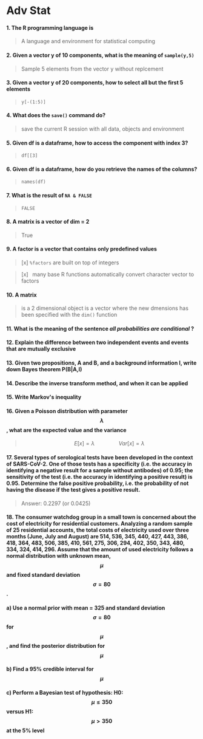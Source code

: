 # Adv Stat
#### 1. The R programming language is
> A language and environment for statistical computing

#### 2. Given a vector y of 10 components, what is the meaning of ``sample(y,5)``
> Sample 5 elements from the vector y without replcement

#### 3. Given a vector y of 20 components, how to select all but the first 5 elements
> ``y[-(1:5)]``

#### 4. What does the ``save()`` command do?
> save the current R session with all data, objects and environment

#### 5. Given df is a dataframe, how to access the component with index 3?
> ``df[[3]``

#### 6. Given df is a dataframe, how do you retrieve the names of the columns?
> ``names(df)``

#### 7. What is the result of ``NA & FALSE``
> ``FALSE``

#### 8. A matrix is a vector of dim = 2
> True

#### 9. A factor is a vector that contains only predefined values
> [x] ``%factors`` are built on top of integers

> [x] `` ``many base R functions automatically convert character vector to factors

#### 10. A matrix
> is a 2 dimensional object
> is a vector where the new dmensions has been specified with the ``dim()`` function

#### 11. What is the meaning of the sentence _all probabilities are conditional_ ?
[To talk about probability we write P(A|I), where I is the background condition that is related to the information we have. Indeed it makes no sense to talk about the probability without being explicit about the conditions upon which the assigment of probability is based. We have a chain of inductive logic and at each point where an answer is required, we shall report the best inference we can make based upon the evidence available to that point. As new evidence becomes available, we shall see the same procedure to update our inferences. It is therefore an iterative process until the evidence is so overwhelming that it does not seem worthwhile to pursue the matter any further.]: <> (This is a comment, it will not be included)

#### 12. Explain the difference between two independent events and events that are mutually exclusive
[Two events are independent if the occurence of the first does not affect the occurrence or non-occurrence of the second. For independent events: P(A|B,I) = P(A|I), hence we have P(AB|I) = P(A|I)P(B|I). Two events are mutually esclusive if they have no outcome in common. Hence P(A+B|I)=P(A|I)+P(B|I)]: <> (This is a comment, it will not be included)

#### 13. Given two propositions, A and B, and a background information I, write down Bayes theorem P(B|A,I)
[The Bayes theorem can be written as: P(B|A,I) = (P(A|B,I)P(B|I))/P(AB|I)+P(ABnot|I)) where, in Bayesian inference, P(A|B,I) is called the Likelihood and tells us the probability of getting the data we measured. P(B|I) is the prior which encapsulates all the information we have independent on the data. The denominator is called the Evidence]: <> (This is a comment, it will not be included)

#### 14. Describe the inverse transform method, and when it can be applied

#### 15. Write Markov's inequality

#### 16. Given a Poisson distribution with parameter $$\lambda$$, what are the expected value and the variance
> $$E[x]=\lambda\qquad\qquad Var[x]=\lambda$$

#### 17. Several types of serological tests have been developed in the context of SARS-CoV-2. One of those tests has a specificity (i.e. the accuracy in identifying a negative result for a sample without antibodes) of 0.95; the sensitivity of the test (i.e. the accuracy in identifying a positive result) is 0.95. Determine the false positive probability, i.e. the probability of not having the disease if the test gives a positive result.
> Answer: 0.2297 (or 0.0425)

#### 18. The consumer watchdog group in a small town is concerned about the cost of electricity for residential customers. Analyzing a random sample of 25 residential accounts, the total costs of electricity used over three months (June, July and August) are 514, 536, 345, 440, 427, 443, 386, 418, 364, 483, 506, 385, 410, 561, 275, 306, 294, 402, 350, 343, 480, 334, 324, 414, 296. Assume that the amount of used electricity follows a normal distribution with unknown mean, $$\mu$$ and fixed standard deviation $$\sigma=80$$.
#### a) Use a normal prior with mean = 325 and standard deviation $$\sigma = 80$$ for $$\mu$$, and find the posterior distribution for $$\mu$$
#### b) Find a 95% credible interval for $$\mu$$
#### c) Perform a Bayesian test of hypothesis: H0: $$\mu\leq 350$$ versus H1: $$\mu>350$$ at the 5% level
